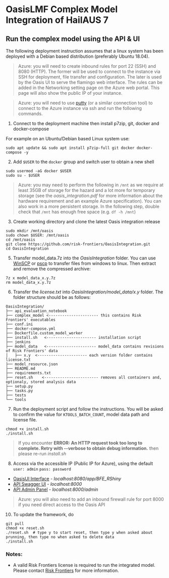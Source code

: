 # OasisLMF Complex Model Integration of HailAUS 7

## Run the complex model using the API & UI
The following deployment instruction assumes that a linux system has been deployed with a Debian based distribution (preferably Ubuntu 18.04).
> Azure: you will need to create inbound rules for port 22 (SSH) and 8080 (HTTP). The former will be used to connect to the instance via SSH for deployment, file transfer and configuration. The later is used by the Oasis UI to serve the flamingo web interface. The rules can be added in the Networking setting page on the Azure web portal. This page will also show the public IP of your instance.

> Azure: you will need to use [putty](https://www.chiark.greenend.org.uk/~sgtatham/putty/latest.html) (or a similar connection tool) to connect to the Azure instance via ssh and run the following commands.

1) Connect to the deployment machine then install p7zip, git, docker and docker-compose

For example on an Ubuntu/Debian based Linux system use:
```
sudo apt update && sudo apt install p7zip-full git docker docker-compose -y
```
2) Add `$USER` to the `docker` group and switch user to obtain a new shell
```
sudo usermod -aG docker $USER
sudo su - $USER
```
> Azure: you may need to perform the following in `/mnt` as we require at least 35GB of storage for the hazard and a lot more for temporary storage (see the *oasis_integration.pdf* for more information about the hardware requirement and an example Azure specification). You can also work in a more persistent storage. In the following step, double check that `/mnt` has enough free space (e.g. `df -h /mnt`)
3) Create working directory and clone the latest Oasis integration release
```
sudo mkdir /mnt/oasis
sudo chown $USER: /mnt/oasis
cd /mnt/oasis
git clone https://github.com/risk-frontiers/OasisIntegration.git
cd OasisIntegration
```
5) Transfer model_data.7z into the *OasisIntegration* folder. You can use [WinSCP](https://winscp.net/eng/download.php) or [pscp](https://www.chiark.greenend.org.uk/~sgtatham/putty/latest.html) to transfer files from windows to linux. Then extract and remove the compressed archive:
```
7z x model_data_x.y.7z
rm model_data_x.y.7z
```
6) Transfer the *license.txt* into *OasisIntegration/model_data/x.y* folder. The folder structure should be as follows:
```
OasisIntegration/
├── api_evaluation_notebook 
├── complex_model <---------------------- this contains Risk Frontiers' executables
├── conf.ini
├── docker-compose.yml
├── Dockerfile.custom_model_worker
├── install.sh   <---------------------- installation script
├── jenkins
├── model_data   <---------------------- model_data contains revisions of Risk Frontiers' data
│   ├── x.y  <---------------------- each version folder contains license.txt
├── model_resource.json
├── README.md
├── requirements.txt
├── reset.sh    <------------------------ removes all containers and, optionaly, stored analysis data
├── setup.py
├── tasks.py
├── tests
└── tools

```
7) Run the deployment script and follow the instructions. You will be asked to confirm the value for `KTOOLS_BATCH_COUNT`, model data path and license file.
```
chmod +x install.sh
./install.sh
```
> If you encounter **ERROR: An HTTP request took too long to complete. Retry with --verbose to obtain debug information.** then please re-run *install.sh*
8) Access via the accessible IP (Public IP for Azure), using the default `user: admin` `pass: password` 
* [OasisUI Interface](http://localhost:8080/app/BFE_RShiny) - *localhost:8080/app/BFE_RShiny* 
* [API Swagger UI](http://localhost:8000/) - *localhost:8000* 
* [API Admin Panel](http://localhost:8000/admin) - *localhost:8000/admin*
> Azure: you will also need to add an inbound firewall rule for port 8000 if you need direct access to the Oasis API

10) To update the framework, do
```
git pull
chmod +x reset.sh
./reset.sh  # type y to start reset, then type y when asked about prunning, then type no when asked to delete data
./install.sh
``` 
### Notes: 
* A valid Risk Frontiers license is required to run the integrated model. Please contact 
[Risk Frontiers](mailto:info@riskfrontiers.com) for more information. 
